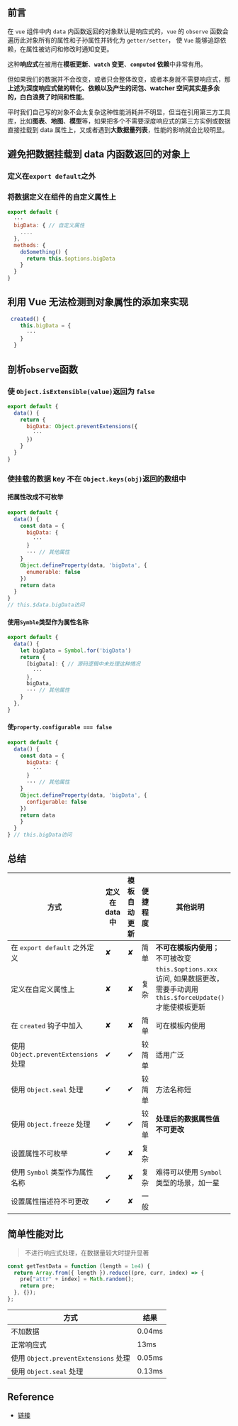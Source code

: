 ## 前言

在 `vue` 组件中内 `data` 内函数返回的对象默认是响应式的，`vue` 的 `observe` 函数会遍历此对象所有的属性和子孙属性并转化为 `getter/setter`， 使 `Vue` 能够追踪依赖，在属性被访问和修改时通知变更。

这种**响应式**在被用在**模板更新**、**`watch` 变更**、**`computed` 依赖**中非常有用。

但如果我们的数据并不会改变，或者只会整体改变，或者本身就不需要响应式，那**上述为深度响应式做的转化、依赖以及产生的闭包、watcher 空间其实是多余的，白白浪费了时间和性能**。

平时我们自己写的对象不会太复杂这种性能消耗并不明显，但当在引用第三方工具库，比如**图表**、**地图**、**模型**等，如果把多个不需要深度响应式的第三方实例或数据直接挂载到 data 属性上，又或者遇到**大数据量列表**，性能的影响就会比较明显。

## 避免把数据挂载到 data 内函数返回的对象上

### 定义在`export default`之外

### 将数据定义在组件的自定义属性上

```js
export default {
  ···
  bigData: { // 自定义属性
    ....
  },
  methods: {
    doSomething() {
      return this.$options.bigData
    }
  }
}
```

## 利用 Vue 无法检测到对象属性的添加来实现

```js
 created() {
    this.bigData = {
      ···
    }
  }
```

## 剖析`observe`函数

### 使 `Object.isExtensible(value)`返回为 `false`

```js
export default {
  data() {
    return {
      bigData: Object.preventExtensions({
        ···
      })
    }
  }
}
```

### 使挂载的数据 key 不在 `Object.keys(obj)`返回的数组中

#### 把属性改成不可枚举

```js
export default {
  data() {
    const data = {
      bigData: {
        ···
      }
      ··· // 其他属性
    }
    Object.defineProperty(data, 'bigData', {
      enumerable: false
    })
    return data
  }
}
// this.$data.bigData访问
```

#### 使用`Symble`类型作为属性名称

```js
export default {
  data() {
    let bigData = Symbol.for('bigData')
    return {
      [bigData]: { // 源码逻辑中未处理这种情况
        ···
      },
      bigData,
      ··· // 其他属性
    }
  },
}
```

#### 使`property.configurable === false`

```js
export default {
  data() {
    const data = {
      bigData: {
        ···
      }
      ··· // 其他属性
    }
    Object.defineProperty(data, 'bigData', {
      configurable: false
    })
    return data
    }
  }
} // this.bigData访问
```

## 总结

| 方式                                 | 定义在 data 中 | 模板自动更新 | 便捷程度 | 其他说明                                                                                 | 推荐指数 | 备注                |
| ------------------------------------ | -------------- | ------------ | -------- | ---------------------------------------------------------------------------------------- | -------- | ------------------- |
| 在 `export default` 之外定义         | ✘              | ✘            | 简单     | **不可在模板内使用**；不可被改变                                                         | ★        |
| 定义在自定义属性上                   | ✘              | ✘            | 复杂     | `this.$options.xxx` 访问, 如果数据更改，需要手动调用 `this.$forceUpdate()`才能使模板更新 | ★★       |
| 在 `created` 钩子中加入              | ✘              | ✘            | 简单     | 可在模板内使用                                                                           | ★★★★★    |
| 使用 `Object.preventExtensions` 处理 | ✔              | ✔            | 较简单   | 适用广泛                                                                                 | ★★★★     | 剖析 `observe` 函数 |
| 使用 `Object.seal` 处理              | ✔              | ✔            | 较简单   | 方法名称短                                                                               | ★★★★     | 剖析 `observe` 函数 |
| 使用 `Object.freeze` 处理            | ✔              | ✔            | 较简单   | **处理后的数据属性值不可更改**                                                           | ★★★      | 剖析 `observe` 函数 |
| 设置属性不可枚举                     | ✔              | ✘            | 复杂     |                                                                                          | ★        |
| 使用 `Symbol` 类型作为属性名称       | ✔              | ✘            | 复杂     | 难得可以使用 `Symbol` 类型的场景，加一星                                                 | ★★       |
| 设置属性描述符不可更改               | ✔              | ✘            | 一般     |                                                                                          | ★★★      |

## 简单性能对比

> 不进行响应式处理，在数据量较大时提升显著

```js
const getTestData = function (length = 1e4) {
  return Array.from({ length }).reduce((pre, curr, index) => {
    pre["attr" + index] = Math.random();
    return pre;
  }, {});
};
```

| 方式                                 | 结果   |
| ------------------------------------ | ------ |
| 不加数据                             | 0.04ms |
| 正常响应式                           | 13ms   |
| 使用 `Object.preventExtensions` 处理 | 0.05ms |
| 使用 `Object.seal` 处理              | 0.13ms |

## Reference

- [链接](https://xiu2.net/it/details/603debd84da5fa6fd85cbc28)
